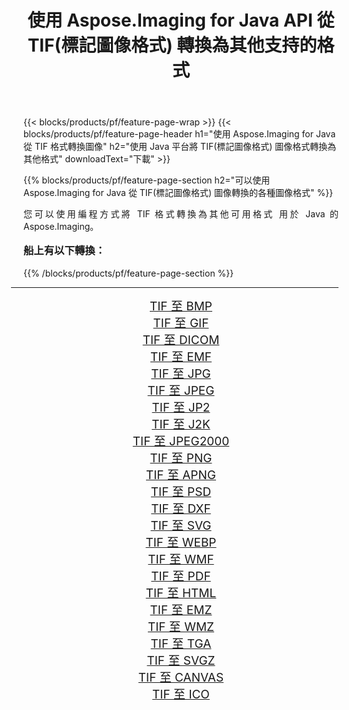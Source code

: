 ﻿---
title: 使用 Aspose.Imaging for Java API 從 TIF(標記圖像格式) 轉換為其他支持的格式 
weight: 3920
url: /zh-hant/java/conversion/from/tif/ 
lang: zh-hant
langdirlevel: 2
locales: zh-hans,ja,it,ru,de,es,fr,nl,id,lt,pl,pt,vi,tr,ko,zh-hant,ar,hi,th,sv,cs,uk,he
description: Aspose.Imaging 可以使用 Java 平台輕鬆地將 TIF(標記圖像格式) 轉換為其他格式
---

{{< blocks/products/pf/feature-page-wrap >}}
{{< blocks/products/pf/feature-page-header h1="使用 Aspose.Imaging for Java 從 TIF 格式轉換圖像" h2="使用 Java 平台將 TIF(標記圖像格式) 圖像格式轉換為其他格式" downloadText="下載" >}}


{{% blocks/products/pf/feature-page-section  h2="可以使用 Aspose.Imaging for Java 從 TIF(標記圖像格式) 圖像轉換的各種圖像格式" %}}
<p align=justify>您可以使用編程方式將 TIF 格式轉換為其他可用格式
用於 Java 的 Aspose.Imaging。 </p>
<h3 style="margin-top:16px;">
船上有以下轉換：
</h3>
{{% /blocks/products/pf/feature-page-section %}}
<div class="container-fluid productfamilypage bg-gray">
    <div class="convertypes bg-gray agp-content section">
        <div class="container">
		<hr style="margin-left:-20px;"/>
		<div class="row other-converters" style="gap: 10px;font-size: 19px;text-align:center;">
		    <div class='col-md-3 other-converter remove-lp remove-rp'><a href="/imaging/zh-hant/java/conversion/tif-to-bmp/" style="padding:15px;">TIF 至 BMP</a></div><div class='col-md-3 other-converter remove-lp remove-rp'><a href="/imaging/zh-hant/java/conversion/tif-to-gif/" style="padding:15px;">TIF 至 GIF</a></div><div class='col-md-3 other-converter remove-lp remove-rp'><a href="/imaging/zh-hant/java/conversion/tif-to-dicom/" style="padding:15px;">TIF 至 DICOM</a></div><div class='col-md-3 other-converter remove-lp remove-rp'><a href="/imaging/zh-hant/java/conversion/tif-to-emf/" style="padding:15px;">TIF 至 EMF</a></div><div class='col-md-3 other-converter remove-lp remove-rp'><a href="/imaging/zh-hant/java/conversion/tif-to-jpg/" style="padding:15px;">TIF 至 JPG</a></div><div class='col-md-3 other-converter remove-lp remove-rp'><a href="/imaging/zh-hant/java/conversion/tif-to-jpeg/" style="padding:15px;">TIF 至 JPEG</a></div><div class='col-md-3 other-converter remove-lp remove-rp'><a href="/imaging/zh-hant/java/conversion/tif-to-jp2/" style="padding:15px;">TIF 至 JP2</a></div><div class='col-md-3 other-converter remove-lp remove-rp'><a href="/imaging/zh-hant/java/conversion/tif-to-j2k/" style="padding:15px;">TIF 至 J2K</a></div><div class='col-md-3 other-converter remove-lp remove-rp'><a href="/imaging/zh-hant/java/conversion/tif-to-jpeg2000/" style="padding:15px;">TIF 至 JPEG2000</a></div><div class='col-md-3 other-converter remove-lp remove-rp'><a href="/imaging/zh-hant/java/conversion/tif-to-png/" style="padding:15px;">TIF 至 PNG</a></div><div class='col-md-3 other-converter remove-lp remove-rp'><a href="/imaging/zh-hant/java/conversion/tif-to-apng/" style="padding:15px;">TIF 至 APNG</a></div><div class='col-md-3 other-converter remove-lp remove-rp'><a href="/imaging/zh-hant/java/conversion/tif-to-psd/" style="padding:15px;">TIF 至 PSD</a></div><div class='col-md-3 other-converter remove-lp remove-rp'><a href="/imaging/zh-hant/java/conversion/tif-to-dxf/" style="padding:15px;">TIF 至 DXF</a></div><div class='col-md-3 other-converter remove-lp remove-rp'><a href="/imaging/zh-hant/java/conversion/tif-to-svg/" style="padding:15px;">TIF 至 SVG</a></div><div class='col-md-3 other-converter remove-lp remove-rp'><a href="/imaging/zh-hant/java/conversion/tif-to-webp/" style="padding:15px;">TIF 至 WEBP</a></div><div class='col-md-3 other-converter remove-lp remove-rp'><a href="/imaging/zh-hant/java/conversion/tif-to-wmf/" style="padding:15px;">TIF 至 WMF</a></div><div class='col-md-3 other-converter remove-lp remove-rp'><a href="/imaging/zh-hant/java/conversion/tif-to-pdf/" style="padding:15px;">TIF 至 PDF</a></div><div class='col-md-3 other-converter remove-lp remove-rp'><a href="/imaging/zh-hant/java/conversion/tif-to-html/" style="padding:15px;">TIF 至 HTML</a></div><div class='col-md-3 other-converter remove-lp remove-rp'><a href="/imaging/zh-hant/java/conversion/tif-to-emz/" style="padding:15px;">TIF 至 EMZ</a></div><div class='col-md-3 other-converter remove-lp remove-rp'><a href="/imaging/zh-hant/java/conversion/tif-to-wmz/" style="padding:15px;">TIF 至 WMZ</a></div><div class='col-md-3 other-converter remove-lp remove-rp'><a href="/imaging/zh-hant/java/conversion/tif-to-tga/" style="padding:15px;">TIF 至 TGA</a></div><div class='col-md-3 other-converter remove-lp remove-rp'><a href="/imaging/zh-hant/java/conversion/tif-to-svgz/" style="padding:15px;">TIF 至 SVGZ</a></div><div class='col-md-3 other-converter remove-lp remove-rp'><a href="/imaging/zh-hant/java/conversion/tif-to-canvas/" style="padding:15px;">TIF 至 CANVAS</a></div><div class='col-md-3 other-converter remove-lp remove-rp'><a href="/imaging/zh-hant/java/conversion/tif-to-ico/" style="padding:15px;">TIF 至 ICO</a></div>
                </div>
        </div>
    </div>
</div>
<br/>

